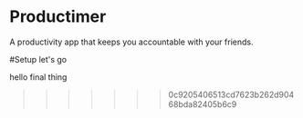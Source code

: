 # Productimer
A productivity app that keeps you accountable with your friends.

#Setup
let's go 

hello
final thing
>>>>>>> 0c9205406513cd7623b262d90468bda82405b6c9
